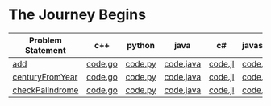 # The Journey Begins

|Problem Statement|c++|python|java|c#|javascript|
|---|---|---|---|---|---|
|[add](https://github.com/pashamakhilkumarreddy/Arcade/blob/master/Intro/The%20Journey%20Begins/Add/README.md)|[code.go](https://github.com/pashamakhilkumarreddy/Arcade/blob/master/Intro/The%20Journey%20Begins/Add/code.go)|[code.py](https://github.com/pashamakhilkumarreddy/Arcade/blob/master/Intro/The%20Journey%20Begins/Add/code.py)|[code.java](https://github.com/pashamakhilkumarreddy/Arcade/blob/master/Intro/The%20Journey%20Begins/Add/code.java)|[code.jl](https://github.com/pashamakhilkumarreddy/Arcade/blob/master/Intro/The%20Journey%20Begins/Add/code.jl)|[code.js](https://github.com/pashamakhilkumarreddy/Arcade/blob/master/Intro/The%20Journey%20Begins/Add/code.js)|
|[centuryFromYear](https://github.com/pashamakhilkumarreddy/Arcade/blob/master/Intro/The%20Journey%20Begins/centuryFromYear/README.md)|[code.go](https://github.com/pashamakhilkumarreddy/Arcade/blob/master/Intro/The%20Journey%20Begins/centuryFromYear/code.go)|[code.py](https://github.com/pashamakhilkumarreddy/Arcade/blob/master/Intro/The%20Journey%20Begins/centuryFromYear/code.py)|[code.java](https://github.com/pashamakhilkumarreddy/Arcade/blob/master/Intro/The%20Journey%20Begins/centuryFromYear/code.java)|[code.jl](https://github.com/pashamakhilkumarreddy/Arcade/blob/master/Intro/The%20Journey%20Begins/centuryFromYear/code.jl)|[code.js](https://github.com/pashamakhilkumarreddy/Arcade/blob/master/Intro/The%20Journey%20Begins/centuryFromYear/code.js)|
|[checkPalindrome](https://github.com/pashamakhilkumarreddy/Arcade/blob/master/Intro/The%20Journey%20Begins/checkPalindrome/README.md)|[code.go](https://github.com/pashamakhilkumarreddy/Arcade/blob/master/Intro/The%20Journey%20Begins/checkPalindrome/code.go)|[code.py](https://github.com/pashamakhilkumarreddy/Arcade/blob/master/Intro/The%20Journey%20Begins/checkPalindrome/code.py)|[code.java](https://github.com/pashamakhilkumarreddy/Arcade/blob/master/Intro/The%20Journey%20Begins/checkPalindrome/code.java)|[code.jl](https://github.com/pashamakhilkumarreddy/Arcade/blob/master/Intro/The%20Journey%20Begins/checkPalindrome/code.jl)|[code.js](https://github.com/pashamakhilkumarreddy/Arcade/blob/master/Intro/The%20Journey%20Begins/checkPalindrome/code.js)|

